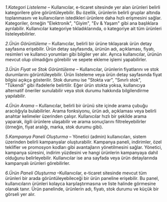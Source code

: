 *1.Kategori Listeleme* – Kullanıcılar, e-ticaret sitesinde yer alan ürünleri belirli kategorilere göre görüntüleyebilir. Bu özellik, ürünlerin belirli gruplar altında toplanmasını ve kullanıcıların istedikleri ürünlere daha hızlı erişmesini sağlar. Kategoriler, örneğin "Elektronik", "Giyim", "Ev & Yaşam" gibi ana başlıklara ayrılabilir. Kullanıcılar kategoriye tıkladıklarında, o kategoriye ait tüm ürünleri listeleyebilirler.

*2.Ürün Görüntüleme* – Kullanıcılar, belirli bir ürüne tıklayarak ürün detay sayfasına erişebilir. Ürün detay sayfasında, ürünün adı, açıklaması, fiyatı, resimleri ve kullanıcı yorumları gibi bilgiler yer alır. Ayrıca kullanıcılar, ürünün mevcut olup olmadığını görebilir ve sepete ekleme işlemi yapabilirler.

*3.Ürün Fiyat ve Stok Görüntüleme* – Kullanıcılar, ürünlerin fiyatlarını ve stok durumlarını görüntüleyebilir. Ürün listeleme veya ürün detay sayfasında fiyat bilgisi açıkça gösterilir. Stok durumu ise "Stokta var", "Sınırlı stok", "Tükendi" gibi ifadelerle belirtilir. Eğer ürün stokta yoksa, kullanıcıya alternatif öneriler sunulabilir veya stok durumu hakkında bilgilendirme yapılabilir.

*4.Ürün Arama* – Kullanıcılar, belirli bir ürünü site içinde arama çubuğu aracılığıyla bulabilirler. Arama fonksiyonu, ürün adı, açıklaması veya belirli anahtar kelimeler üzerinden çalışır. Kullanıcılar hızlı bir şekilde arama yaparak, ilgili ürünlere ulaşabilir ve arama sonuçlarını filtreleyebilirler (örneğin, fiyat aralığı, marka, stok durumu gibi).

*5.Kampanya Paneli Oluşturma* – Yönetici (admin) kullanıcıları, sistem üzerinden belirli kampanyalar oluşturabilir. Kampanya paneli, indirimler, özel teklifler ve promosyon kodları gibi avantajların yönetilmesini sağlar. Yönetici, kampanya süresini, indirim yüzdesini ve hangi ürünlerin kampanyaya dahil olduğunu belirleyebilir. Kullanıcılar ise ana sayfada veya ürün detaylarında kampanyalı ürünleri görebilirler.

*6.Ürün Paneli Oluşturma* –Kullanıcılar, e-ticaret sitesinde mevcut tüm ürünleri bir arada görüntüleyebileceği bir ürün paneline erişebilir. Bu panel, kullanıcıların ürünleri kolayca karşılaştırmasına ve liste halinde görmesine olanak tanır. Ürün panelinde, ürünlerin adı, fiyatı, stok durumu ve küçük bir görseli yer alır.


